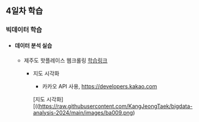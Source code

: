 ## 4일차 학습
### 빅데이터 학습

- #### 데이터 분석 실습

    - 제주도 핫플레이스 웹크롤링 [학습링크](https://github.com/KangJeongTaek/bigdata-analysis-2024/blob/main/day03/da11_제주도핫플레이스_크롤링.ipynb)
        - 지도 시각화
            - 카카오 API 사용, https://developers.kakao.com

            [지도 시각화][((https://raw.githubusercontent.com/KangJeongTaek/bigdata-analysis-2024/main/images/ba009.png)

